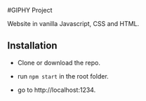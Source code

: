 #GIPHY Project

Website in vanilla Javascript, CSS and HTML.

## Installation

- Clone or download the repo.

- run `npm start` in the root folder.

- go to http://localhost:1234.

